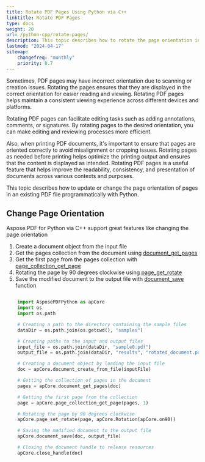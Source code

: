 ```yaml
---
title: Rotate PDF Pages Using Python via C++
linktitle: Rotate PDF Pages
type: docs
weight: 20
url: /python-cpp/rotate-pages/
description: This topic describes how to rotate the page orientation in an existing PDF file programmatically with Python via C++.
lastmod: "2024-04-17"
sitemap:
    changefreq: "monthly"
    priority: 0.7
---
```


Sometimes, PDF pages may have incorrect orientation due to scanning or creation issues. Rotating the pages ensures that they are displayed in the correct orientation for easier reading and viewing.
Rotating PDF pages helps maintain a consistent viewing experience across different devices and platforms. 

Rotating PDF pages can facilitate editing tasks such as adding annotations, comments, or signatures. By rotating pages to the desired orientation, you can make editing and reviewing processes more efficient.

Also, when printing PDF documents, it's important to ensure that pages are oriented correctly to avoid misalignment or cropping issues. Rotating pages as needed before printing helps optimize the printing output and ensures that the content is displayed as intended.
Rotating PDF pages is a useful feature that helps improve the readability, consistency, and presentation of documents across various contexts and purposes.

This topic describes how to update or change the page orientation of pages in an existing PDF file programmatically with Python.

## Change Page Orientation

Aspose.PDF for Python via C++ support great features like changing the page orientation 

1. Create a document object from the input file
1. Get the pages collection from the document using [document_get_pages](https://reference.aspose.com/pdf/python-cpp/core/document_get_pages/)
1. Get the first page from the pages collection with [page_collection_get_page](https://reference.aspose.com/pdf/python-cpp/core/page_collection_get_page/)
1. Rotating the page by 90 degrees clockwise using [page_get_rotate](https://reference.aspose.com/pdf/python-cpp/core/page_get_rotate/)
1. Save the modified document to the output file with [document_save](https://reference.aspose.com/pdf/python-cpp/core/document_save/) function

```python

    import AsposePDFPython as apCore
    import os
    import os.path

    # Creating a path to the directory containing the sample files
    dataDir = os.path.join(os.getcwd(), "samples")

    # Creating paths to the input and output files
    input_file = os.path.join(dataDir, "sample0.pdf")
    output_file = os.path.join(dataDir, "results", "rotated_document.pdf")

    # Creating a document object by loading the input file
    doc = apCore.document_create_from_file(inputFile)

    # Getting the collection of pages in the document
    pages = apCore.document_get_pages(doc)

    # Getting the first page from the collection
    page = apCore.page_collection_get_page(pages, 1)

    # Rotating the page by 90 degrees clockwise
    apCore.page_set_rotate(page, apCore.Rotation(apCore.on90))

    # Saving the modified document to the output file
    apCore.document_save(doc, output_file)

    # Closing the document handle to release resources
    apCore.close_handle(doc)
```

